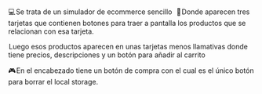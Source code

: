  💻 Se trata de un simulador de ecommerce sencillo 
 
🔧 Donde aparecen tres tarjetas que contienen botones para traer a pantalla los productos que se relacionan con esa tarjeta.

 Luego esos productos aparecen en unas tarjetas menos llamativas donde tiene precios, descripciones y un botón para añadir al carrito 

🎮 En el encabezado tiene un botón de compra con el cual es el único botón para borrar el local storage. 
